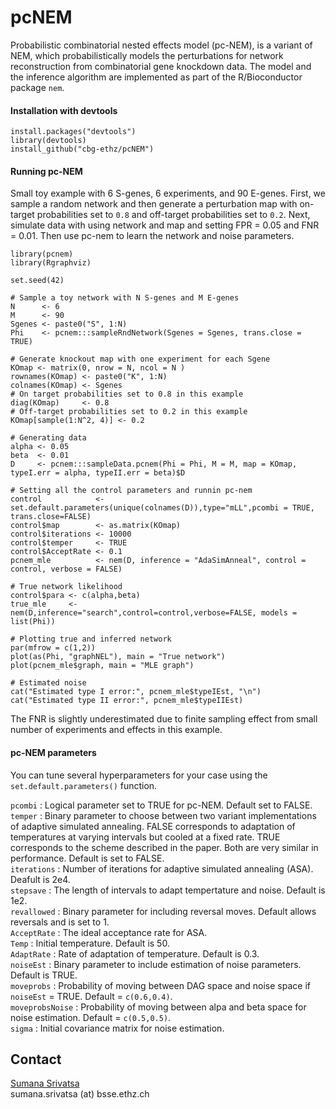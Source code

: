 # pcNEM
Probabilistic combinatorial nested effects model (pc-NEM), is a variant of NEM, which probabilistically models the perturbations 
for network reconstruction from combinatorial gene knockdown data. The model and the inference algorithm are implemented as part of the R/Bioconductor package `nem`. 

#### Installation with devtools ####

```
install.packages("devtools") 
library(devtools) 
install_github("cbg-ethz/pcNEM")
```
#### Running pc-NEM #### 
Small toy example with 6 S-genes, 6 experiments, and 90 E-genes. First, we sample a random network and then generate a perturbation map with on-target probabilities set to `0.8` and off-target probabilities set to `0.2`. Next, simulate data with using network and map and setting FPR = 0.05 and FNR = 0.01. Then use pc-nem to learn the network and noise parameters. 
```
library(pcnem)
library(Rgraphviz)

set.seed(42)

# Sample a toy network with N S-genes and M E-genes
N      <- 6
M      <- 90
Sgenes <- paste0("S", 1:N)
Phi    <- pcnem:::sampleRndNetwork(Sgenes = Sgenes, trans.close = TRUE)

# Generate knockout map with one experiment for each Sgene
KOmap <- matrix(0, nrow = N, ncol = N )
rownames(KOmap) <- paste0("K", 1:N)
colnames(KOmap) <- Sgenes
# On target probabilities set to 0.8 in this example
diag(KOmap)     <- 0.8
# Off-target probabilities set to 0.2 in this example
KOmap[sample(1:N^2, 4)] <- 0.2

# Generating data
alpha <- 0.05
beta  <- 0.01
D     <- pcnem:::sampleData.pcnem(Phi = Phi, M = M, map = KOmap, typeI.err = alpha, typeII.err = beta)$D

# Setting all the control parameters and runnin pc-nem
control            <- set.default.parameters(unique(colnames(D)),type="mLL",pcombi = TRUE, trans.close=FALSE)
control$map        <- as.matrix(KOmap)
control$iterations <- 10000
control$temper     <- TRUE
control$AcceptRate <- 0.1
pcnem_mle          <- nem(D, inference = "AdaSimAnneal", control = control, verbose = FALSE)

# True network likelihood
control$para <- c(alpha,beta)
true_mle     <- nem(D,inference="search",control=control,verbose=FALSE, models = list(Phi))

# Plotting true and inferred network
par(mfrow = c(1,2))
plot(as(Phi, "graphNEL"), main = "True network")
plot(pcnem_mle$graph, main = "MLE graph")

# Estimated noise
cat("Estimated type I error:", pcnem_mle$typeIEst, "\n")
cat("Estimated type II error:", pcnem_mle$typeIIEst)

```
The FNR is slightly underestimated due to finite sampling effect from small number of experiments and effects in this example. 

#### pc-NEM parameters #### 
You can tune several hyperparameters for your case using the `set.default.parameters()` function.

`pcombi` :  Logical parameter set to TRUE for pc-NEM. Default set to FALSE. <br/>
`temper` :  Binary parameter to choose between two variant implementations of adaptive simulated annealing. FALSE corresponds to adaptation of temperatures at varying intervals but cooled at a fixed rate. TRUE corresponds to the scheme described in the paper. Both are very similar in performance. Default is set to FALSE.<br/>
`iterations` :  Number of iterations for adaptive simulated annealing (ASA). Deafult is 2e4.<br/>
`stepsave` : The length of intervals to adapt tempertature and noise. Default is 1e2.<br/>
`revallowed` : Binary parameter for including reversal moves. Default allows reversals and is set to 1.<br/>
`AcceptRate` : The ideal acceptance rate for ASA.  <br/>
`Temp`  : Initial temperature. Default is 50. <br/>
`AdaptRate` : Rate of adaptation of temperature. Default is 0.3.<br/>
`noiseEst` : Binary parameter to include estimation of noise parameters. Default is TRUE. <br/>
`moveprobs` : Probability of moving between DAG space and noise space if  `noiseEst`  = TRUE. Default = `c(0.6,0.4)`.<br/>
`moveprobsNoise` : Probability of moving between alpa and beta space for noise estimation. Default = `c(0.5,0.5)`. <br/>
`sigma` : Initial covariance matrix for noise estimation.

## Contact ##
[Sumana Srivatsa](https://www.bsse.ethz.ch/cbg/group/people/person-detail.MjAyOTQw.TGlzdC81MTYsOTQ0ODM3Mzc2.html) <br/>
sumana.srivatsa (at) bsse.ethz.ch

